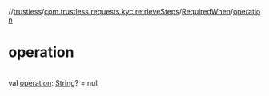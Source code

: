 //[trustless](../../../index.md)/[com.trustless.requests.kyc.retrieveSteps](../index.md)/[RequiredWhen](index.md)/[operation](operation.md)

# operation

\
val [operation](operation.md): [String](https://kotlinlang.org/api/latest/jvm/stdlib/kotlin/-string/index.html)? = null
